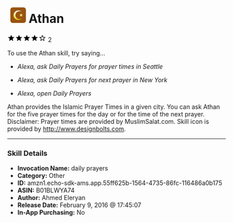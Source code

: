 # &nbsp;<img src="skill_icon" alt="Athan icon" width="36"> Athan
![4 stars](../../images/ic_star_black_18dp_1x.png)![4 stars](../../images/ic_star_black_18dp_1x.png)![4 stars](../../images/ic_star_black_18dp_1x.png)![4 stars](../../images/ic_star_black_18dp_1x.png)![4 stars](../../images/ic_star_border_black_18dp_1x.png) 2

To use the Athan skill, try saying...

* *Alexa, ask Daily Prayers for prayer times in Seattle*

* *Alexa, ask Daily Prayers for next prayer in New York*

* *Alexa, open Daily Prayers*

Athan provides the Islamic Prayer Times in a given city. You can ask Athan for the five prayer times for the day or for the time of the next prayer. Disclaimer: Prayer times are provided by MuslimSalat.com. Skill icon is provided by http://www.designbolts.com.

***

### Skill Details

* **Invocation Name:** daily prayers
* **Category:** Other
* **ID:** amzn1.echo-sdk-ams.app.55ff625b-1564-4735-86fc-116486a0b175
* **ASIN:** B01BLWYA74
* **Author:** Ahmed Eleryan
* **Release Date:** February 9, 2016 @ 17:45:07
* **In-App Purchasing:** No
